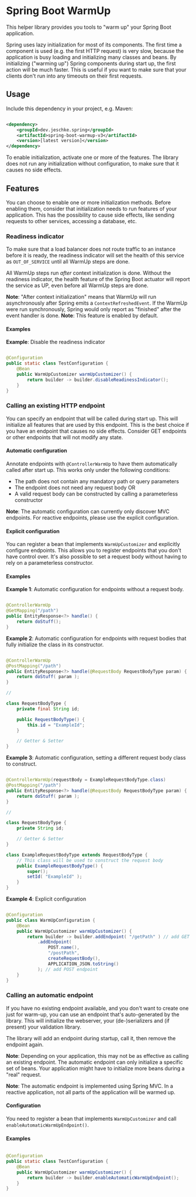# Spring Boot WarmUp

This helper library provides you tools to "warm up" your Spring Boot application.

Spring uses lazy initialization for most of its components.
The first time a component is used (e.g. the first HTTP request) is very slow, because the application is busy loading
and initializing many classes and beans.
By initializing ("warming up") Spring components during start up, the first action will be much faster.
This is useful if you want to make sure that your clients don't run into any timeouts on their first requests.

## Usage

Include this dependency in your project, e.g. Maven:

```xml

<dependency>
    <groupId>dev.jeschke.spring</groupId>
    <artifactId>spring-boot-warmup-v3</artifactId>
    <version>[latest version]</version>
</dependency>
```

To enable initialization, activate one or more of the features.
The library does not run any initialization without configuration, to make sure that it causes no side effects.

## Features

You can choose to enable one or more initialization methods.
Before enabling them, consider that initialization needs to run features of your application.
This has the possibility to cause side effects, like sending requests to other services, accessing a database, etc.

### Readiness indicator

To make sure that a load balancer does not route traffic to an instance before it is ready, the readiness indicator will
set the health of this service as `OUT_OF_SERVICE` until all WarmUp steps are done.

All WarmUp steps run _after_ context initialization is done.
Without the readiness indicator, the health feature of the Spring Boot actuator will report the service as UP, even
before all WarmUp steps are done.

**Note**: "After context initialization" means that WarmUp will run asynchronously after Spring emits a
`ContextRefreshedEvent`.
If the WarmUp were run synchronously, Spring would only report as "finished" after the event handler is done.
**Note**: This feature is enabled by default.

#### Examples

**Example**: Disable the readiness indicator

```java

@Configuration
public static class TestConfiguration {
    @Bean
    public WarmUpCustomizer warmUpCustomizer() {
        return builder -> builder.disableReadinessIndicator();
    }
}
```

### Calling an existing HTTP endpoint

You can specify an endpoint that will be called during start up.
This will initialize all features that are used by this endpoint.
This is the best choice if you have an endpoint that causes no side effects.
Consider GET endpoints or other endpoints that will not modify any state.

#### Automatic configuration

Annotate endpoints with `@ControllerWarmUp` to have them automatically called after start up.
This works only under the following conditions:

- The path does not contain any mandatory path or query parameters
- The endpoint does not need any request body OR
- A valid request body can be constructed by calling a parameterless constructor

**Note**: The automatic configuration can currently only discover MVC endpoints.
For reactive endpoints, please use the explicit configuration.

#### Explicit configuration

You can register a bean that implements `WarmUpCustomizer` and explicitly configure endpoints.
This allows you to register endpoints that you don't have control over.
It's also possible to set a request body without having to rely on a parameterless constructor.

#### Examples

**Example 1**: Automatic configuration for endpoints without a request body.

```java

@ControllerWarmUp
@GetMapping("/path")
public EntityResponse<?> handle() {
    return doStuff();
}
```

**Example 2**: Automatic configuration for endpoints with request bodies that fully initialize the class in its
constructor.

```java

@ControllerWarmUp
@PostMapping("/path")
public EntityResponse<?> handle(@RequestBody RequestBodyType param) {
    return doStuff( param );
}

//

class RequestBodyType {
    private final String id;

    public RequestBodyType() {
        this.id = "ExampleId";
    }

    // Getter & Setter
}
```

**Example 3**: Automatic configuration, setting a different request body class to construct.

```java

@ControllerWarmUp(requestBody = ExampleRequestBodyType.class)
@PostMapping("/path")
public EntityResponse<?> handle(@RequestBody RequestBodyType param) {
    return doStuff( param );
}

//

class RequestBodyType {
    private String id;

    // Getter & Setter
}

class ExampleRequestBodyType extends RequestBodyType {
    // This class will be used to construct the request body
    public ExampleRequestBodyType() {
        super();
        setId( "ExampleId" );
    }
}
```

**Example 4**: Explicit configuration

```java

@Configuration
public class WarmUpConfiguration {
    @Bean
    public WarmUpCustomizer warmUpCustomizer() {
        return builder -> builder.addEndpoint( "/getPath" ) // add GET endpoint
            .addEndpoint(
                POST.name(),
                "/postPath",
                createRequestBody(),
                APPLICATION_JSON.toString()
            ); // add POST endpoint
    }
}
```

### Calling an automatic endpoint

If you have no existing endpoint available, and you don't want to create one just for warm-up, you can use an endpoint
that's auto-generated by the library.
This will initialize the webserver, your (de-)serializers and (if present) your validation library.

The library will add an endpoint during startup, call it, then remove the endpoint again.

**Note**: Depending on your application, this may not be as effective as calling an existing endpoint.
The automatic endpoint can only initialize a specific set of beans.
Your application might have to initialize more beans during a "real" request.

**Note**: The automatic endpoint is implemented using Spring MVC.
In a reactive application, not all parts of the application will be warmed up.

#### Configuration

You need to register a bean that implements `WarmUpCustomizer` and call `enableAutomaticWarmUpEndpoint()`.

#### Examples

```java

@Configuration
public static class TestConfiguration {
    @Bean
    public WarmUpCustomizer warmUpCustomizer() {
        return builder -> builder.enableAutomaticWarmUpEndpoint();
    }
}
```